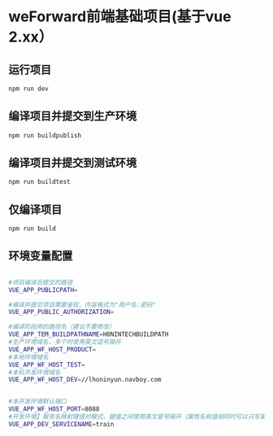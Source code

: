 # weForward前端基础项目(基于vue 2.xx）

## 运行项目

```bash
npm run dev
```

## 编译项目并提交到生产环境

```bash
npm run buildpublish
```

## 编译项目并提交到测试环境

```bash
npm run buildtest
```

## 仅编译项目

```bash
npm run build
```


## 环境变量配置

```bash

#项目编译后提交的路径
VUE_APP_PUBLICPATH=

#编译并提交项目需要鉴权，内容格式为"用户名:密码"
VUE_APP_PUBLIC_AUTHORIZATION=

#编译阶段用的路径名（建议不要修改）
VUE_APP_TEM_BUILDPATHNAME=HONINTECHBUILDPATH
#生产环境域名，多个时使用英文逗号隔开
VUE_APP_WF_HOST_PRODUCT=
#本地环境域名
VUE_APP_WF_HOST_TEST=
#本机开发环境域名
VUE_APP_WF_HOST_DEV=//lhoninyun.navboy.com


#本开发环境默认端口
VUE_APP_WF_HOST_PORT=8088
#开发环境】服务名映射键值对模式，键值之间使用英文冒号隔开（属性名和值相同时可以只写属性名例如train等同于train:train），有多对值时使用英文冒号隔开
VUE_APP_DEV_SERVICENAME=train
```

